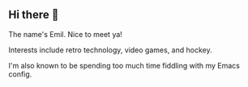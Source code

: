 ## Hi there 👋

The name's Emil. Nice to meet ya!

Interests include retro technology, video games, and hockey.

I'm also known to be spending too much time fiddling with my Emacs config.

<!--
**emilknievel/emilknievel** is a ✨ _special_ ✨ repository because its `README.md` (this file) appears on your GitHub profile.

Here are some ideas to get you started:

- 🔭 I’m currently working on ...
- 🌱 I’m currently learning ...
- 👯 I’m looking to collaborate on ...
- 🤔 I’m looking for help with ...
- 💬 Ask me about ...
- 📫 How to reach me: ...
- 😄 Pronouns: ...
- ⚡ Fun fact: ...
-->
